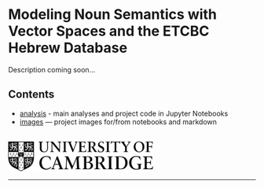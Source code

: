 # Modeling Noun Semantics with Vector Spaces and the ETCBC Hebrew Database

Description coming soon...


## Contents 

* [analysis](analysis) - main analyses and project code in Jupyter Notebooks
* [images](images) — project images for/from notebooks and markdown

<br>
<a href="https://www.ames.cam.ac.uk"><img src="images/CambridgeU_BW.png" width="295.25" height="61.375"></a> 
<hr>
